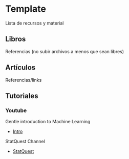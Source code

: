 # Template

Lista de recursos y material

## Libros

Referencias (no subir archivos a menos que sean libres)

## Artículos

Referencias/links

## Tutoriales
### Youtube
Gentle introduction to Machine Learning
-	[Intro](https://www.youtube.com/watch?v=Gv9_4yMHFhI)

	
StatQuest Channel
-	[StatQuest](https://www.youtube.com/user/joshstarmer)
